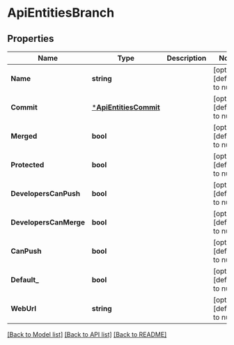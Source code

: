 # ApiEntitiesBranch

## Properties
Name | Type | Description | Notes
------------ | ------------- | ------------- | -------------
**Name** | **string** |  | [optional] [default to null]
**Commit** | [***ApiEntitiesCommit**](API_Entities_Commit.md) |  | [optional] [default to null]
**Merged** | **bool** |  | [optional] [default to null]
**Protected** | **bool** |  | [optional] [default to null]
**DevelopersCanPush** | **bool** |  | [optional] [default to null]
**DevelopersCanMerge** | **bool** |  | [optional] [default to null]
**CanPush** | **bool** |  | [optional] [default to null]
**Default_** | **bool** |  | [optional] [default to null]
**WebUrl** | **string** |  | [optional] [default to null]

[[Back to Model list]](../README.md#documentation-for-models) [[Back to API list]](../README.md#documentation-for-api-endpoints) [[Back to README]](../README.md)


